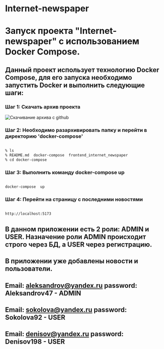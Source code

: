 # Internet-newspaper

  

# Запуск проекта "Internet-newspaper" с использованием Docker Compose.

  

## Данный проект использует технологию Docker Compose, для его запуска необходимо запустить Docker и выполнить следующие шаги:

  

### Шаг 1: Скачать архив проекта

![Скачивание архива с github](https://habrastorage.org/webt/62/a2/d2/62a2d24bf14e8982881903.png)
  

### Шаг 2: Необходимо разархивировать папку и перейти в директорию 'docker-compose'
```bash

% ls
% README.md  docker-compose  frontend_internet_newspaper
% cd docker-compose
```

### Шаг 3: Выполнить команду docker-compose up

```bash

docker-compose  up

```

### Шаг 4: Перейти на страницу с последними новостями

```bash

http://localhost:5173

```

## В данном приложении есть 2 роли: АDMIN и USER. Назначение роли ADMIN происходит строго через БД, а USER через регистрацию.

  

## В приложении уже добавлены новости и пользователи.

  

## Email: aleksandrov@yandex.ru password: Aleksandrov47 - ADMIN

  

## Email: sokolova@yandex.ru password: Sokolova92 - USER

  

## Email: denisov@yandex.ru password: Denisov198 - USER